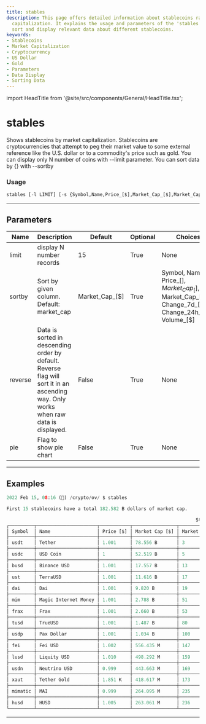 ```yaml
---
title: stables
description: This page offers detailed information about stablecoins ranked by market
  capitalization. It explains the usage and parameters of the 'stables' command to
  sort and display relevant data about different stablecoins.
keywords:
- Stablecoins
- Market Capitalization
- Cryptocurrency
- US Dollar
- Gold
- Parameters
- Data Display
- Sorting Data
---
```


import HeadTitle from '@site/src/components/General/HeadTitle.tsx';

<HeadTitle title="stables - Ov - Crypto - Reference | OpenBB Terminal Docs" />

# stables

Shows stablecoins by market capitalization. Stablecoins are cryptocurrencies that attempt to peg their market value to some external reference like the U.S. dollar or to a commodity's price such as gold. You can display only N number of coins with --limit parameter. You can sort data by {} with --sortby

### Usage

```python
stables [-l LIMIT] [-s {Symbol,Name,Price_[$],Market_Cap_[$],Market_Cap_Rank,Change_7d_[%],Change_24h_[%],Volume_[$]}] [-r] [--pie]
```

---

## Parameters

| Name | Description | Default | Optional | Choices |
| ---- | ----------- | ------- | -------- | ------- |
| limit | display N number records | 15 | True | None |
| sortby | Sort by given column. Default: market_cap | Market_Cap_[$] | True | Symbol, Name, Price_[$], Market_Cap_[$], Market_Cap_Rank, Change_7d_[%], Change_24h_[%], Volume_[$] |
| reverse | Data is sorted in descending order by default. Reverse flag will sort it in an ascending way. Only works when raw data is displayed. | False | True | None |
| pie | Flag to show pie chart | False | True | None |


---

## Examples

```python
2022 Feb 15, 08:16 (🦋) /crypto/ov/ $ stables

First 15 stablecoins have a total 182.582 B dollars of market cap.

                                                                     Stablecoin Data
┌─────────┬──────────────────────┬───────────┬────────────────┬─────────────────┬────────────────┬───────────────┬────────────┬──────────────────────────┐
│ Symbol  │ Name                 │ Price [$] │ Market Cap [$] │ Market Cap Rank │ Change 24h [%] │ Change 7d [%] │ Volume [$] │ Percentage [%] of top 15 │
├─────────┼──────────────────────┼───────────┼────────────────┼─────────────────┼────────────────┼───────────────┼────────────┼──────────────────────────┤
│ usdt    │ Tether               │ 1.001     │ 78.556 B       │ 3               │ -0.014         │ -0.063        │ 43.035 B   │ 43.025                   │
├─────────┼──────────────────────┼───────────┼────────────────┼─────────────────┼────────────────┼───────────────┼────────────┼──────────────────────────┤
│ usdc    │ USD Coin             │ 1         │ 52.519 B       │ 5               │ 0.120          │ -0.052        │ 2.976 B    │ 28.765                   │
├─────────┼──────────────────────┼───────────┼────────────────┼─────────────────┼────────────────┼───────────────┼────────────┼──────────────────────────┤
│ busd    │ Binance USD          │ 1.001     │ 17.557 B       │ 13              │ 0.041          │ -0.105        │ 3.124 B    │ 9.616                    │
├─────────┼──────────────────────┼───────────┼────────────────┼─────────────────┼────────────────┼───────────────┼────────────┼──────────────────────────┤
│ ust     │ TerraUSD             │ 1.001     │ 11.616 B       │ 17              │ 0.132          │ -0.053        │ 318.818 M  │ 6.362                    │
├─────────┼──────────────────────┼───────────┼────────────────┼─────────────────┼────────────────┼───────────────┼────────────┼──────────────────────────┤
│ dai     │ Dai                  │ 1.001     │ 9.820 B        │ 19              │ 0.069          │ 0.059         │ 237.136 M  │ 5.378                    │
├─────────┼──────────────────────┼───────────┼────────────────┼─────────────────┼────────────────┼───────────────┼────────────┼──────────────────────────┤
│ mim     │ Magic Internet Money │ 1.001     │ 2.788 B        │ 51              │ 0.419          │ 0.107         │ 42.304 M   │ 1.527                    │
├─────────┼──────────────────────┼───────────┼────────────────┼─────────────────┼────────────────┼───────────────┼────────────┼──────────────────────────┤
│ frax    │ Frax                 │ 1.001     │ 2.660 B        │ 53              │ 0.553          │ -0.490        │ 25.748 M   │ 1.457                    │
├─────────┼──────────────────────┼───────────┼────────────────┼─────────────────┼────────────────┼───────────────┼────────────┼──────────────────────────┤
│ tusd    │ TrueUSD              │ 1.001     │ 1.487 B        │ 80              │ 0.014          │ 0.017         │ 92.185 M   │ 0.814                    │
├─────────┼──────────────────────┼───────────┼────────────────┼─────────────────┼────────────────┼───────────────┼────────────┼──────────────────────────┤
│ usdp    │ Pax Dollar           │ 1.001     │ 1.034 B        │ 100             │ -0.164         │ -0.003        │ 13.857 M   │ 0.566                    │
├─────────┼──────────────────────┼───────────┼────────────────┼─────────────────┼────────────────┼───────────────┼────────────┼──────────────────────────┤
│ fei     │ Fei USD              │ 1.002     │ 556.435 M      │ 147             │ 0.248          │ -0.048        │ 14.805 M   │ 0.305                    │
├─────────┼──────────────────────┼───────────┼────────────────┼─────────────────┼────────────────┼───────────────┼────────────┼──────────────────────────┤
│ lusd    │ Liquity USD          │ 1.010     │ 498.292 M      │ 159             │ 0.210          │ 0.038         │ 6.557 M    │ 0.273                    │
├─────────┼──────────────────────┼───────────┼────────────────┼─────────────────┼────────────────┼───────────────┼────────────┼──────────────────────────┤
│ usdn    │ Neutrino USD         │ 0.999     │ 443.663 M      │ 169             │ 1.023          │ 0.073         │ 11.068 M   │ 0.243                    │
├─────────┼──────────────────────┼───────────┼────────────────┼─────────────────┼────────────────┼───────────────┼────────────┼──────────────────────────┤
│ xaut    │ Tether Gold          │ 1.851 K   │ 418.617 M      │ 173             │ 2.029          │ -0.250        │ 4.853 M    │ 0.229                    │
├─────────┼──────────────────────┼───────────┼────────────────┼─────────────────┼────────────────┼───────────────┼────────────┼──────────────────────────┤
│ mimatic │ MAI                  │ 0.999     │ 264.095 M      │ 235             │ 0.043          │ 0.085         │ 3.754 M    │ 0.145                    │
├─────────┼──────────────────────┼───────────┼────────────────┼─────────────────┼────────────────┼───────────────┼────────────┼──────────────────────────┤
│ husd    │ HUSD                 │ 1.005     │ 263.061 M      │ 236             │ 0.686          │ 0.524         │ 35.886 M   │ 0.144                    │
└─────────┴──────────────────────┴───────────┴────────────────┴─────────────────┴────────────────┴───────────────┴────────────┴──────────────────────────┘
```
---
